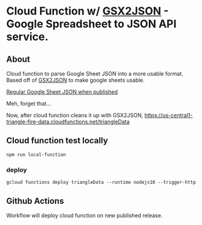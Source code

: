 # Cloud Function w/ [GSX2JSON](https://github.com/55sketch/gsx2json) - Google Spreadsheet to JSON API service.

## About

Cloud function to parse Google Sheet JSON into a more usable format. Based off of [GSX2JSON](https://github.com/55sketch/gsx2json) to make google sheets usable.

[Regular Google Sheet JSON when published](https://spreadsheets.google.com/feeds/cells/1nxXH1zQ77WaP1npsoSpUcMurJxVBfiTzf11dRvX3NvU/1/public/full?alt=json)

Meh, forget that...

Now, after cloud function cleans it up with GSX2JSON, https://us-central1-triangle-fire-data.cloudfunctions.net/triangleData

## Cloud function test locally

```npm run local-function```

### deploy

```gcloud functions deploy triangleData --runtime nodejs10 --trigger-http```


## Github Actions

Workflow will deploy cloud function on new published release.